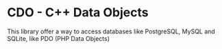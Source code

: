 CDO - C++ Data Objects
====

This library offer a way to access databases like PostgreSQL, MySQL and SQLite, like PDO (PHP Data Objects)

